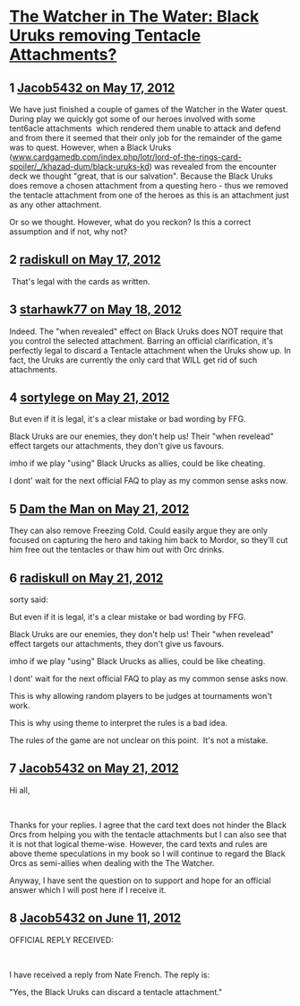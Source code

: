 # [The Watcher in The Water: Black Uruks removing Tentacle Attachments?](https://community.fantasyflightgames.com/topic/64731-the-watcher-in-the-water-black-uruks-removing-tentacle-attachments/)

## 1 [Jacob5432 on May 17, 2012](https://community.fantasyflightgames.com/topic/64731-the-watcher-in-the-water-black-uruks-removing-tentacle-attachments/?do=findComment&comment=632451)

We have just finished a couple of games of the Watcher in the Water quest. During play we quickly got some of our heroes involved with some tent6acle attachments  which rendered them unable to attack and defend and from there it seemed that their only job for the remainder of the game was to quest. However, when a Black Uruks (www.cardgamedb.com/index.php/lotr/lord-of-the-rings-card-spoiler/_/khazad-dum/black-uruks-kd) was revealed from the encounter deck we thought "great, that is our salvation". Because the Black Uruks does remove a chosen attachment from a questing hero - thus we removed the tentacle attachment from one of the heroes as this is an attachment just as any other attachment.

Or so we thought. However, what do you reckon? Is this a correct assumption and if not, why not?

## 2 [radiskull on May 17, 2012](https://community.fantasyflightgames.com/topic/64731-the-watcher-in-the-water-black-uruks-removing-tentacle-attachments/?do=findComment&comment=632495)

 That's legal with the cards as written.

## 3 [starhawk77 on May 18, 2012](https://community.fantasyflightgames.com/topic/64731-the-watcher-in-the-water-black-uruks-removing-tentacle-attachments/?do=findComment&comment=632555)

Indeed. The "when revealed" effect on Black Uruks does NOT require that you control the selected attachment. Barring an official clarification, it's perfectly legal to discard a Tentacle attachment when the Uruks show up. In fact, the Uruks are currently the only card that WILL get rid of such attachments.

## 4 [sortylege on May 21, 2012](https://community.fantasyflightgames.com/topic/64731-the-watcher-in-the-water-black-uruks-removing-tentacle-attachments/?do=findComment&comment=633761)

But even if it is legal, it's a clear mistake or bad wording by FFG.

Black Uruks are our enemies, they don't help us! Their "when revelead" effect targets our attachments, they don't give us favours.

imho if we play "using" Black Urucks as allies, could be like cheating.

I dont' wait for the next official FAQ to play as my common sense asks now.

## 5 [Dam the Man on May 21, 2012](https://community.fantasyflightgames.com/topic/64731-the-watcher-in-the-water-black-uruks-removing-tentacle-attachments/?do=findComment&comment=633842)

They can also remove Freezing Cold. Could easily argue they are only focused on capturing the hero and taking him back to Mordor, so they'll cut him free out the tentacles or thaw him out with Orc drinks.

## 6 [radiskull on May 21, 2012](https://community.fantasyflightgames.com/topic/64731-the-watcher-in-the-water-black-uruks-removing-tentacle-attachments/?do=findComment&comment=633859)

sorty said:

But even if it is legal, it's a clear mistake or bad wording by FFG.

Black Uruks are our enemies, they don't help us! Their "when revelead" effect targets our attachments, they don't give us favours.

imho if we play "using" Black Urucks as allies, could be like cheating.

I dont' wait for the next official FAQ to play as my common sense asks now.



This is why allowing random players to be judges at tournaments won't work.

This is why using theme to interpret the rules is a bad idea.

The rules of the game are not unclear on this point.  It's not a mistake.

## 7 [Jacob5432 on May 21, 2012](https://community.fantasyflightgames.com/topic/64731-the-watcher-in-the-water-black-uruks-removing-tentacle-attachments/?do=findComment&comment=634153)

Hi all,

 

Thanks for your replies. I agree that the card text does not hinder the Black Orcs from helping you with the tentacle attachments but I can also see that it is not that logical theme-wise. However, the card texts and rules are above theme speculations in my book so I will continue to regard the Black Orcs as semi-allies when dealing with the The Watcher.

Anyway, I have sent the question on to support and hope for an official answer which I will post here if I receive it.

## 8 [Jacob5432 on June 11, 2012](https://community.fantasyflightgames.com/topic/64731-the-watcher-in-the-water-black-uruks-removing-tentacle-attachments/?do=findComment&comment=643220)

OFFICIAL REPLY RECEIVED:

 

I have received a reply from Nate French. The reply is:

"Yes, the Black Uruks can discard a tentacle attachment."

 

